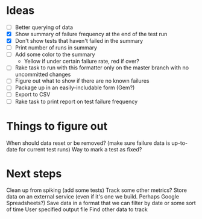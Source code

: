 # Ideas
- [ ] Better querying of data
- [x] Show summary of failure frequency at the end of the test run
- [x] Don't show tests that haven't failed in the summary
- [ ] Print number of runs in summary
- [ ] Add some color to the summary
  - Yellow if under certain failure rate, red if over?
- [ ] Rake task to run with this formatter only on the master branch with no uncommitted changes
- [ ] Figure out what to show if there are no known failures
- [ ] Package up in an easily-includable form (Gem?)
- [ ] Export to CSV
- [ ] Rake task to print report on test failure frequency

# Things to figure out

When should data reset or be removed? (make sure failure data is up-to-date for current test runs)
Way to mark a test as fixed?

# Next steps

Clean up from spiking (add some tests)
Track some other metrics?
Store data on an external service (even if it's one we build. Perhaps Google Spreadsheets?)
Save data in a format that we can filter by date or some sort of time
User specified output file
Find other data to track
